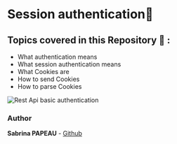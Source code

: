 # Session authentication📌


## Topics covered in this Repository 🚀 : 

* What authentication means
* What session authentication means
* What Cookies are
* How to send Cookies
* How to parse Cookies

![Rest Api basic authentication](https://zupimages.net/up/24/25/hy1m.png)

### Author
**Sabrina PAPEAU** - [Github](https://github.com/Holbiwan)
